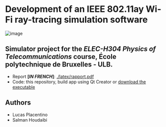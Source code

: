 # Development of an IEEE 802.11ay Wi-Fi ray-tracing simulation software

![image](https://github.com/user-attachments/assets/35b733fc-8ff9-47a0-93a4-04d2e9d2297f)

## Simulator project for the _ELEC-H304 Physics of Telecommunications_ course, École polytechnique de Bruxelles - ULB.

- Report **[_IN FRENCH_]**: [./latex/rapport.pdf](./latex/rapport.pdf)  
- Code: this repository, build app using Qt Creator or [download the executable](https://github.com/LucasPlacentino/802_11ay-Raytracing-Simulator/releases/tag/v1.0.0)

## Authors
- Lucas Placentino
- Salman Houdaibi
